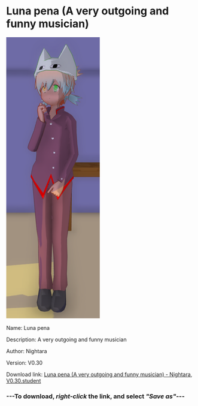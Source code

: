 # Luna pena (A very outgoing and funny musician)

<img src = "https://raw.githubusercontent.com/Arbiter1223/Daigaku-Gurashi-Custom-Students/master/Students/Files/Luna%20pena%20(A%20very%20outgoing%20and%20funny%20musician).png">

Name: Luna pena

Description: A very outgoing and funny musician

Author: Nightara

Version: V0.30

Download link: <a href="https://raw.githubusercontent.com/Arbiter1223/Daigaku-Gurashi-Custom-Students/master/Students/Files/Luna%20pena%20(A%20very%20outgoing%20and%20funny%20musician)%20-%20Nightara%2C%20V0.30.student">Luna pena (A very outgoing and funny musician) - Nightara, V0.30.student</a>

### ---**To download, _right-click_ the link, and select _"Save as"_**---
